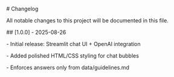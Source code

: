 \# Changelog





All notable changes to this project will be documented in this file.





\## \[1.0.0] - 2025-08-26

\- Initial release: Streamlit chat UI + OpenAI integration

\- Added polished HTML/CSS styling for chat bubbles

\- Enforces answers only from data/guidelines.md

